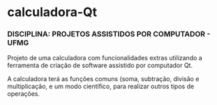 # calculadora-Qt
### DISCIPLINA: PROJETOS ASSISTIDOS POR COMPUTADOR - UFMG
 Projeto de uma calculadora com funcionalidades extras utilizando a ferramenta de criação de software assistido por computador Qt.

A calculadora terá as funções comuns (soma, subtração, divisão e multiplicação, e um modo científico, para realizar outros tipos de operações.

